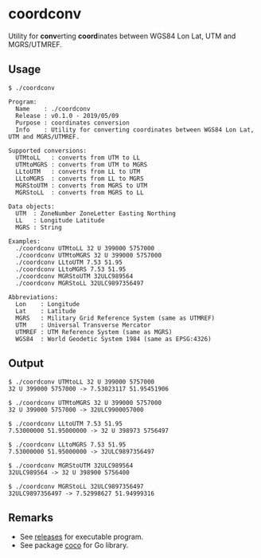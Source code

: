 # coordconv

Utility for **conv**erting **coord**inates between WGS84 Lon Lat, UTM and MGRS/UTMREF.

## Usage

``` TXT
$ ./coordconv

Program:
  Name    : ./coordconv
  Release : v0.1.0 - 2019/05/09
  Purpose : coordinates conversion
  Info    : Utility for converting coordinates between WGS84 Lon Lat, UTM and MGRS/UTMREF.

Supported conversions:
  UTMtoLL   : converts from UTM to LL
  UTMtoMGRS : converts from UTM to MGRS
  LLtoUTM   : converts from LL to UTM
  LLtoMGRS  : converts from LL to MGRS
  MGRStoUTM : converts from MGRS to UTM
  MGRStoLL  : converts from MGRS to LL

Data objects:
  UTM  : ZoneNumber ZoneLetter Easting Northing
  LL   : Longitude Latitude
  MGRS : String

Examples:
  ./coordconv UTMtoLL 32 U 399000 5757000
  ./coordconv UTMtoMGRS 32 U 399000 5757000
  ./coordconv LLtoUTM 7.53 51.95
  ./coordconv LLtoMGRS 7.53 51.95
  ./coordconv MGRStoUTM 32ULC989564
  ./coordconv MGRStoLL 32ULC9897356497

Abbreviations:
  Lon    : Longitude
  Lat    : Latitude
  MGRS   : Military Grid Reference System (same as UTMREF)
  UTM    : Universal Transverse Mercator
  UTMREF : UTM Reference System (same as MGRS)
  WGS84  : World Geodetic System 1984 (same as EPSG:4326)
```

## Output

```TXT
$ ./coordconv UTMtoLL 32 U 399000 5757000
32 U 399000 5757000 -> 7.53023117 51.95451906

$ ./coordconv UTMtoMGRS 32 U 399000 5757000
32 U 399000 5757000 -> 32ULC9900057000

$ ./coordconv LLtoUTM 7.53 51.95
7.53000000 51.95000000 -> 32 U 398973 5756497

$ ./coordconv LLtoMGRS 7.53 51.95
7.53000000 51.95000000 -> 32ULC9897356497

$ ./coordconv MGRStoUTM 32ULC989564
32ULC989564 -> 32 U 398900 5756400

$ ./coordconv MGRStoLL 32ULC9897356497
32ULC9897356497 -> 7.52998627 51.94999316
```

## Remarks

* See [releases](https//github.com/Klaus-Tockloth/coordconv/releases) for executable program.
* See package [coco](https//github.com/Klaus-Tockloth/coco) for Go library.
